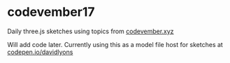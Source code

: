 # codevember17

Daily three.js sketches using topics from [codevember.xyz](http://codevember.xyz/)

Will add code later. Currently using this as a model file host for sketches at [codepen.io/davidlyons](https://codepen.io/davidlyons/)
